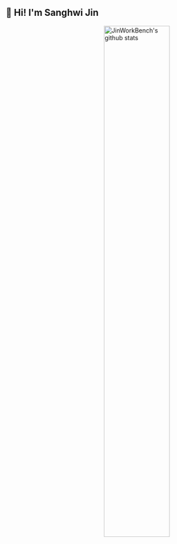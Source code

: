 ## 🚀 Hi! I'm Sanghwi Jin

<!--
**JinWorkBench/JinWorkBench** is a ✨ _special_ ✨ repository because its `README.md` (this file) appears on your GitHub profile.

Here are some ideas to get you started:

- 🔭 I’m currently working on ...
- 🌱 I’m currently learning ...
- 👯 I’m looking to collaborate on ...
- 🤔 I’m looking for help with ...
- 💬 Ask me about ...
- 📫 How to reach me: ...
- 😄 Pronouns: ...
- ⚡ Fun fact: ...
-->

<!-- Your github readme stats
You can use this api: https://github.com/anuraghazra/github-readme-stats
-->
<img width="55%" align="right" alt="JinWorkBench's github stats" src="https://github-readme-stats.vercel.app/api?username=JinWorkBench&show_icons=true&hide_border=true" />
